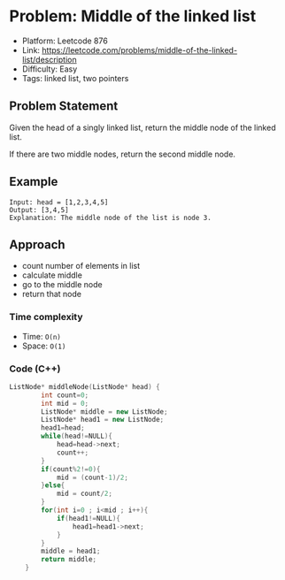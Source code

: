 # Problem: Middle of the linked list

- Platform: Leetcode 876
- Link: https://leetcode.com/problems/middle-of-the-linked-list/description
- Difficulty: Easy
- Tags: linked list, two pointers

## Problem Statement
Given the head of a singly linked list, return the middle node of the linked list.

If there are two middle nodes, return the second middle node.

## Example

```
Input: head = [1,2,3,4,5]
Output: [3,4,5]
Explanation: The middle node of the list is node 3.
```

## Approach 
- count number of elements in list
- calculate middle
- go to the middle node
- return that node

### Time complexity
- Time: `O(n)` 
- Space: `O(1)`

### Code (C++)
```c++
ListNode* middleNode(ListNode* head) {
        int count=0;
        int mid = 0;
        ListNode* middle = new ListNode;
        ListNode* head1 = new ListNode;
        head1=head;
        while(head!=NULL){
            head=head->next;
            count++;
        }
        if(count%2!=0){
            mid = (count-1)/2;
        }else{
            mid = count/2;
        }
        for(int i=0 ; i<mid ; i++){
            if(head1!=NULL){
                head1=head1->next;
            }
        }
        middle = head1;
        return middle;
    }
```
